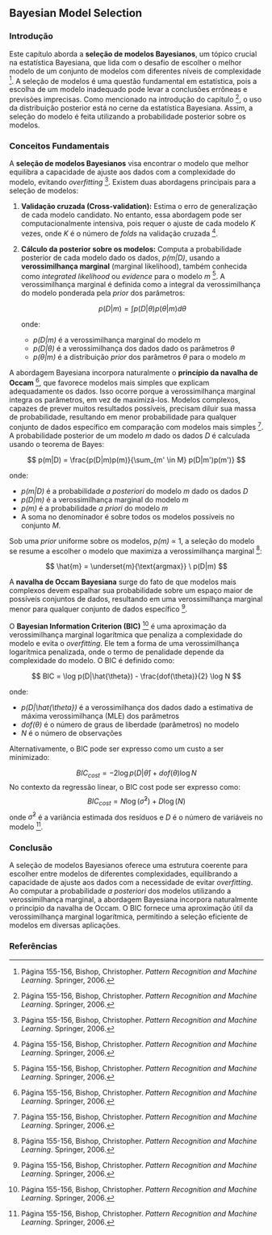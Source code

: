 ## Bayesian Model Selection

### Introdução
Este capítulo aborda a **seleção de modelos Bayesianos**, um tópico crucial na estatística Bayesiana, que lida com o desafio de escolher o melhor modelo de um conjunto de modelos com diferentes níveis de complexidade [^1]. A seleção de modelos é uma questão fundamental em estatística, pois a escolha de um modelo inadequado pode levar a conclusões errôneas e previsões imprecisas. Como mencionado na introdução do capítulo [^1], o uso da distribuição posterior está no cerne da estatística Bayesiana. Assim, a seleção do modelo é feita utilizando a probabilidade posterior sobre os modelos.

### Conceitos Fundamentais

A **seleção de modelos Bayesianos** visa encontrar o modelo que melhor equilibra a capacidade de ajuste aos dados com a complexidade do modelo, evitando *overfitting* [^1]. Existem duas abordagens principais para a seleção de modelos:

1.  **Validação cruzada (Cross-validation):** Estima o erro de generalização de cada modelo candidato. No entanto, essa abordagem pode ser computacionalmente intensiva, pois requer o ajuste de cada modelo *K* vezes, onde *K* é o número de *folds* na validação cruzada [^1].
2.  **Cálculo da posterior sobre os modelos:** Computa a probabilidade posterior de cada modelo dado os dados, *p(m|D)*, usando a **verossimilhança marginal** (marginal likelihood), também conhecida como *integrated likelihood* ou *evidence* para o modelo *m* [^1]. A verossimilhança marginal é definida como a integral da verossimilhança do modelo ponderada pela *prior* dos parâmetros:

    $$     p(D|m) = \int p(D|\theta)p(\theta|m)d\theta     $$

    onde:

    *   *p(D|m)* é a verossimilhança marginal do modelo *m*
    *   *p(D|θ)* é a verossimilhança dos dados dado os parâmetros *θ*
    *   *p(θ|m)* é a distribuição *prior* dos parâmetros *θ* para o modelo *m*

A abordagem Bayesiana incorpora naturalmente o **princípio da navalha de Occam** [^1], que favorece modelos mais simples que explicam adequadamente os dados. Isso ocorre porque a verossimilhança marginal integra os parâmetros, em vez de maximizá-los. Modelos complexos, capazes de prever muitos resultados possíveis, precisam diluir sua massa de probabilidade, resultando em menor probabilidade para qualquer conjunto de dados específico em comparação com modelos mais simples [^1].
A probabilidade posterior de um modelo *m* dado os dados *D* é calculada usando o teorema de Bayes:

$$ p(m|D) = \frac{p(D|m)p(m)}{\sum_{m' \in M} p(D|m')p(m')} $$

onde:

*   *p(m|D)* é a probabilidade *a posteriori* do modelo *m* dado os dados *D*
*   *p(D|m)* é a verossimilhança marginal do modelo *m*
*   *p(m)* é a probabilidade *a priori* do modelo *m*
*   A soma no denominador é sobre todos os modelos possíveis no conjunto *M*.

Sob uma *prior* uniforme sobre os modelos, *p(m)* ∝ 1, a seleção do modelo se resume a escolher o modelo que maximiza a verossimilhança marginal [^1]:

$$ \hat{m} = \underset{m}{\text{argmax}} \ p(D|m) $$

A **navalha de Occam Bayesiana** surge do fato de que modelos mais complexos devem espalhar sua probabilidade sobre um espaço maior de possíveis conjuntos de dados, resultando em uma verossimilhança marginal menor para qualquer conjunto de dados específico [^1].

O **Bayesian Information Criterion (BIC)** [^1] é uma aproximação da verossimilhança marginal logarítmica que penaliza a complexidade do modelo e evita o *overfitting*. Ele tem a forma de uma verossimilhança logarítmica penalizada, onde o termo de penalidade depende da complexidade do modelo. O BIC é definido como:

$$ BIC = \log p(D|\hat{\theta}) - \frac{dof(\theta)}{2} \log N $$

onde:

*   *p(D|\hat{\theta})* é a verossimilhança dos dados dado a estimativa de máxima verossimilhança (MLE) dos parâmetros
*   *dof(θ)* é o número de graus de liberdade (parâmetros) no modelo
*   *N* é o número de observações

Alternativamente, o BIC pode ser expresso como um custo a ser minimizado:

$$ BIC_{cost} = -2 \log p(D|\hat{\theta}) + dof(\theta) \log N $$
No contexto da regressão linear, o BIC cost pode ser expresso como:
$$ BIC_{cost} = N \log(\hat{\sigma}^2) + D \log(N) $$
onde $\hat{\sigma}^2$ é a variância estimada dos resíduos e $D$ é o número de variáveis no modelo [^1].

### Conclusão

A seleção de modelos Bayesianos oferece uma estrutura coerente para escolher entre modelos de diferentes complexidades, equilibrando a capacidade de ajuste aos dados com a necessidade de evitar *overfitting*. Ao computar a probabilidade *a posteriori* dos modelos utilizando a verossimilhança marginal, a abordagem Bayesiana incorpora naturalmente o princípio da navalha de Occam. O BIC fornece uma aproximação útil da verossimilhança marginal logarítmica, permitindo a seleção eficiente de modelos em diversas aplicações.

### Referências
[^1]: Página 155-156, Bishop, Christopher. *Pattern Recognition and Machine Learning*. Springer, 2006.
<!-- END -->